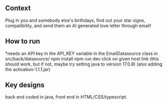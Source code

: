 ## Context
Plug in you and somebody else's birthdays, find out your star signs, compatibility, and send them
an AI generated love letter through email!

## How to run
*needs an API key in the API_KEY variable in the EmailDatasource class in src/back/datasource/
npm install
npm run dev
click on given host link
(this should work, but if not, maybe try setting java to version 17.0.8)
(also adding the activation-1.1.1.jar)

## Key designs
back end coded in java, front end in HTML/CSS/typescript.
